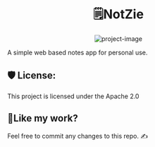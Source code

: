 <h1 align="center" id="title">🗒️NotZie</h1>

<p align="center"><img src="" alt="project-image"></p>

<p id="description">A simple web based notes app for personal use.</p>

<h2>🛡️ License:</h2>

This project is licensed under the Apache 2.0

<h2>💖Like my work?</h2>

Feel free to commit any changes to this repo. ✍️
